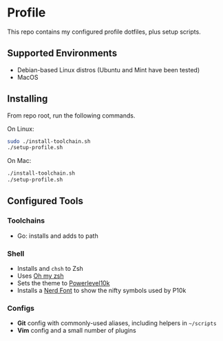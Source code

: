 # Profile

This repo contains my configured profile dotfiles, plus setup scripts.

## Supported Environments

- Debian-based Linux distros (Ubuntu and Mint have been tested)
- MacOS

## Installing

From repo root, run the following commands.

On Linux:

```sh
sudo ./install-toolchain.sh
./setup-profile.sh
```

On Mac:

```sh
./install-toolchain.sh
./setup-profile.sh
```

## Configured Tools

### Toolchains

- Go: installs and adds to path

### Shell

- Installs and `chsh` to Zsh
- Uses [Oh my zsh](https://ohmyz.sh/)
- Sets the theme to [Powerlevel10k](https://github.com/romkatv/powerlevel10k)
- Installs a [Nerd Font](https://github.com/ryanoasis/nerd-fonts) to show the nifty
  symbols used by P10k

### Configs

- **Git** config with commonly-used aliases, including helpers in `~/scripts`
- **Vim** config and a small number of plugins
